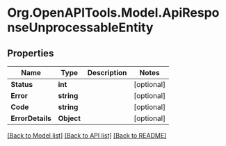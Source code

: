 
# Org.OpenAPITools.Model.ApiResponseUnprocessableEntity

## Properties

Name | Type | Description | Notes
------------ | ------------- | ------------- | -------------
**Status** | **int** |  | [optional] 
**Error** | **string** |  | [optional] 
**Code** | **string** |  | [optional] 
**ErrorDetails** | **Object** |  | [optional] 

[[Back to Model list]](../README.md#documentation-for-models)
[[Back to API list]](../README.md#documentation-for-api-endpoints)
[[Back to README]](../README.md)

